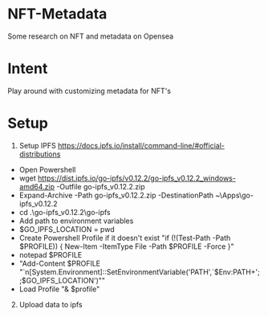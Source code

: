 # NFT-Metadata
Some research on NFT and metadata on Opensea

# Intent

Play around with customizing metadata for NFT's


# Setup

1. Setup IPFS
https://docs.ipfs.io/install/command-line/#official-distributions

- Open Powershell
- wget https://dist.ipfs.io/go-ipfs/v0.12.2/go-ipfs_v0.12.2_windows-amd64.zip -Outfile go-ipfs_v0.12.2.zip
- Expand-Archive -Path go-ipfs_v0.12.2.zip -DestinationPath ~\Apps\go-ipfs_v0.12.2
- cd .\go-ipfs_v0.12.2\go-ipfs
- Add path to environment variables
- $GO_IPFS_LOCATION = pwd
- Create Powershell Profile if it doesn't exist "if (!(Test-Path -Path $PROFILE)) { New-Item -ItemType File -Path $PROFILE -Force }"
- notepad $PROFILE
- "Add-Content $PROFILE "`n[System.Environment]::SetEnvironmentVariable('PATH',`$Env:PATH+';;$GO_IPFS_LOCATION')""
- Load Profile  "& $profile"


2. Upload data to ipfs

